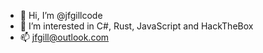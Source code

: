- 👋 Hi, I’m @jfgillcode
- 👀 I’m interested in C#, Rust, JavaScript and HackTheBox
- 📫 jfgill@outlook.com

<!---
jfgillcode/jfgillcode is a ✨ special ✨ repository because its `README.md` (this file) appears on your GitHub profile.
You can click the Preview link to take a look at your changes.
--->
